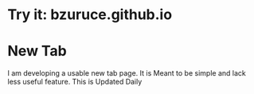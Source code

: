 # Try it: bzuruce.github.io
# New Tab
I am developing a usable new tab page. It is Meant to be simple and lack less useful feature. This is Updated Daily
